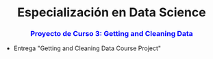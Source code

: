 # <h1 align="center">Especialización en Data Science</h1>
### <div align="center" style="color:blue;">Proyecto de Curso 3: Getting and Cleaning Data</div>
- Entrega "Getting and Cleaning Data Course Project"
